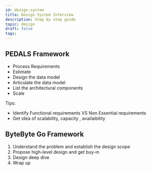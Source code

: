 ```yaml
---
id: design-system
title: Design System Interview
description: Step by step guide
topic: design
draft: false
tags:
---
```


## PEDALS Framework


* Process Requirements
* Estimate
* Design the data model
* Articulate the data model 
* List the architectural components
* Scale


Tips: 

* Identify  Functional requirements VS Non Essential requirements
* Get idea of scalability, capacity , availaibility
 

## ByteByte Go Framework 

1. Understand the problem and establish the design scope
2. Propose high-level design and get buy-in
3. Design deep dive
4. Wrap up






